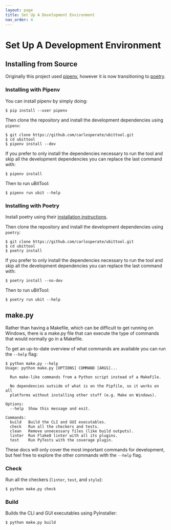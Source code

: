 ```yaml
---
layout: page
title: Set Up A Development Environment
nav_order: 4
---
```


# Set Up A Development Environment

## Installing from Source

Originally this project used [pipenv](https://docs.pipenv.org/), however it is
now transitioning to [poetry](https://poetry.eustace.io/).

### Installing with Pipenv

You can install pipenv by simply doing:

```
$ pip install --user pipenv
```

Then clone the repository and install the development dependencies using
`pipenv`:

```
$ git clone https://github.com/carlosperate/ubittool.git
$ cd ubittool
$ pipenv install --dev
```

If you prefer to only install the dependencies necessary to run the tool and
skip all the development dependencies you can replace the last command with:

```
$ pipenv install
```

Then to run uBitTool:

```
$ pipenv run ubit --help
```

### Installing with Poetry

Install poetry using their
[installation instructions](https://poetry.eustace.io/docs/#installation).

Then clone the repository and install the development dependencies using
`poetry`:

```
$ git clone https://github.com/carlosperate/ubittool.git
$ cd ubittool
$ poetry install
```

If you prefer to only install the dependencies necessary to run the tool and
skip all the development dependencies you can replace the last command with:

```
$ poetry install --no-dev
```

Then to run uBitTool:

```
$ poetry run ubit --help
```

## make.py

Rather than having a Makefile, which can be difficult to get running on
Windows, there is a make.py file that can execute the type of commands that
would normally go in a Makefile.

To get an up-to-date overview of what commands are available you can run the
`--help` flag:

```
$ python make.py --help
Usage: python make.py [OPTIONS] COMMAND [ARGS]...

  Run make-like commands from a Python script instead of a MakeFile.

  No dependencies outside of what is on the Pipfile, so it works on all
  platforms without installing other stuff (e.g. Make on Windows).

Options:
  --help  Show this message and exit.

Commands:
  build   Build the CLI and GUI executables.
  check   Run all the checkers and tests.
  clean   Remove unnecessary files (like build outputs).
  linter  Run Flake8 linter with all its plugins.
  test    Run PyTests with the coverage plugin.
```

These docs will only cover the most important commands for development, but
feel free to explore the other commands with the `--help` flag.

### Check

Run all the checkers (`linter`, `test`, and `style`):

```
$ python make.py check
```

### Build

Builds the CLI and GUI executables using PyInstaller:

```
$ python make.py build
```
